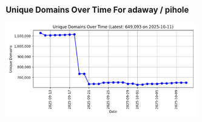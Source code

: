## Unique Domains Over Time For adaway / pihole

![Unique domains over time](adaway/counts_graph.png)
